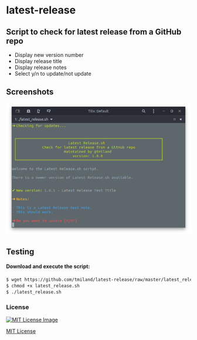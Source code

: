 # latest-release

## Script to check for latest release from a GitHub repo

* Display new version number
* Display release title
* Display release notes
* Select y/n to update/not update

## Screenshots
![screenshot](https://raw.githubusercontent.com/tmiland/latest-release/master/latest_release.png)

## Testing

#### Download and execute the script:

```bash
$ wget https://github.com/tmiland/latest-release/raw/master/latest_release.sh
$ chmod +x latest_release.sh
$ ./latest_release.sh
```




### License

[![MIT License Image](https://upload.wikimedia.org/wikipedia/commons/thumb/0/0c/MIT_logo.svg/220px-MIT_logo.svg.png)](https://github.com/tmiland/Invidious-Updater/blob/master/LICENSE)

[MIT License](https://github.com/tmiland/Invidious-Updater/blob/master/LICENSE)

